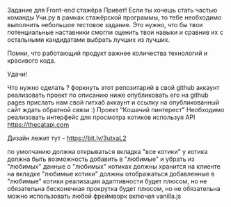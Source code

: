 Задание для Front-end стажёра
Привет! Если ты хочешь стать частью команды Учи.ру в рамках стажёрской программы, то тебе необходимо выполнить небольшое тестовое задание. Это нужно, что бы твои потенциальные наставники смогли оценить твои навыки и сравнив их с остальными кандидатами выбрать лучших из лучших.

Помни, что работающий продукт важнее количества технологий и красивого кода.

Удачи!

Что нужно сделать ?
форкнуть этот репозитарий в свой github аккаунт
реализовать проект по описанию ниже
опубликовать его на github pages
прислать нам свой гитхаб аккаунт и ссылку на опубликованный сайт
ждать обратной связи :)
Проект "Кошачий пинтерест"
Необходимо реализовать интерфейс для просмотра котиков используя API https://thecatapi.com

Дизайн лежит тут - https://bit.ly/3utxaL2

по умолчанию должна открываться вкладка "все котики"
у котика должна быть возможность добавить в "любимые" и убрать из "любимых"
данные о "любимых" котиках должны хранится на клиенте
на вкладке "любимые котики" должны отображаться добавленные в "любимые" котики
реализация адаптивности будет плюсом, но не обязательна
бесконечная прокрутка будет плюсом, но не обязательна
можно использовать любой фреймворк включая vanilla.js